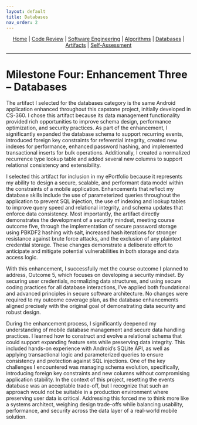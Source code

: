 ```yaml
---
layout: default
title: Databases
nav_order: 2
---
```

<p align="center">
  <a href="/index.md">Home</a> |
  <a href="/code-review/index.md">Code Review</a> |
  <a href="/enhancements/software-engineering/index.md">Software Engineering</a> |
  <a href="/enhancements/data-structures-algorithms/index.md">Algorithms</a> |
  <a href="/enhancements/databases/index.md">Databases</a> |
  <a href="/artifacts/index.md">Artifacts</a> |
  <a href="/self-assessment/index.md">Self-Assessment</a>
</p>
<hr>

# Milestone Four: Enhancement Three – Databases

The artifact I selected for the databases category is the same Android application enhanced throughout this capstone project, initially developed in CS-360. I chose this artifact because its data management functionality provided rich opportunities to improve schema design, performance optimization, and security practices. As part of the enhancement, I significantly expanded the database schema to support recurring events, introduced foreign key constraints for referential integrity, created new indexes for performance, enhanced password hashing, and implemented transactional inserts for bulk operations. Additionally, I created a normalized recurrence type lookup table and added several new columns to support relational consistency and extensibility.

I selected this artifact for inclusion in my ePortfolio because it represents my ability to design a secure, scalable, and performant data model within the constraints of a mobile application. Enhancements that reflect my database skills include the use of parameterized queries throughout the application to prevent SQL injection, the use of indexing and lookup tables to improve query speed and relational integrity, and schema updates that enforce data consistency. Most importantly, the artifact directly demonstrates the development of a security mindset, meeting course outcome five, through the implementation of secure password storage using PBKDF2 hashing with salt, increased hash iterations for stronger resistance against brute force attacks, and the exclusion of any plaintext credential storage. These changes demonstrate a deliberate effort to anticipate and mitigate potential vulnerabilities in both storage and data access logic.

With this enhancement, I successfully met the course outcome I planned to address, Outcome 5, which focuses on developing a security mindset. By securing user credentials, normalizing data structures, and using secure coding practices for all database interactions, I’ve applied both foundational and advanced principles in secure software architecture. No changes were required to my outcome coverage plan, as the database enhancements aligned precisely with the original goal of demonstrating data security and robust design.

During the enhancement process, I significantly deepened my understanding of mobile database management and secure data handling practices. I learned how to construct and evolve a relational schema that could support expanding feature sets while preserving data integrity. This included hands-on experience with Android’s SQLite API, as well as applying transactional logic and parameterized queries to ensure consistency and protection against SQL injections. One of the key challenges I encountered was managing schema evolution, specifically, introducing foreign key constraints and new columns without compromising application stability. In the context of this project, resetting the events database was an acceptable trade-off, but I recognize that such an approach would not be suitable in a production environment where preserving user data is critical. Addressing this forced me to think more like a systems architect, weighing design trade-offs while balancing usability, performance, and security across the data layer of a real-world mobile solution.